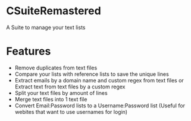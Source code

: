 CSuiteRemastered
================

A Suite to manage your text lists


Features
========

* Remove duplicates from text files
* Compare your lists with reference lists to save the unique lines
* Extract emails by a domain name and custom regex from text files or Extract text from text files by a custom regex
* Split your text files by amount of lines
* Merge text files into 1 text file
* Convert Email:Password lists to a Username:Password list (Useful for webites that want to use usernames for login)

